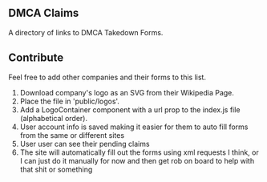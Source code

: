## DMCA Claims  
A directory of links to DMCA Takedown Forms.

## Contribute  
Feel free to add other companies and their forms to this list.
1. Download company's logo as an SVG from their Wikipedia Page.
2. Place the file in 'public/logos'.
3. Add a LogoContainer component with a url prop to the index.js file (alphabetical order).
4. User account info is saved making it easier for them to auto fill forms from the same or different sites
5. User user can see their pending claims
6. The site will automatically fill out the forms using xml requests I think, or I can just do it manually for now and then get rob on board to help with that shit or something